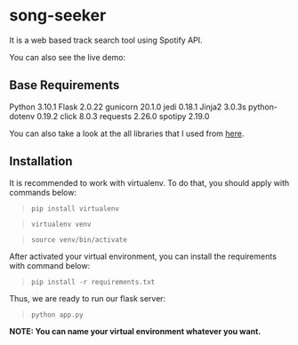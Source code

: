 # song-seeker
It is a web based track search tool using Spotify API.

You can also see the live demo:

## Base Requirements

Python          3.10.1
Flask           2.0.22
gunicorn        20.1.0
jedi            0.18.1
Jinja2          3.0.3s
python-dotenv   0.19.2
click           8.0.3
requests        2.26.0
spotipy         2.19.0

You can also take a look at the all libraries that I used from [here](data/freeze.txt).
## Installation

It is recommended to work with virtualenv. To do that, you should apply with commands below:

> `pip install virtualenv`

> `virtualenv venv`

> `source venv/bin/activate`

After activated your virtual environment, you can install the requirements with command below:

> `pip install -r requirements.txt`

Thus, we are ready to run our flask server:

> `python app.py`

**NOTE: You can name your virtual environment whatever you want.**
